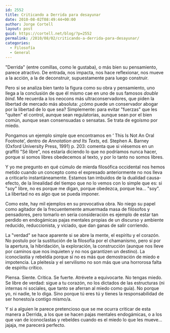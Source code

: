 ```yaml
---
id: 2552
title: Criticando a Derrida para desayunar
date: 2010-08-02T08:49:44+00:00
author: Jorge Cortell
layout: post
guid: https://cortell.net/blog/?p=2552
permalink: /2010/08/02/criticando-a-derrida-para-desayunar/
categories:
  - Filosofí­a
  - General
---
```

"Derrida" (entre comillas, como le gustaba), o más bien su pensamiento, parece atractivo. De entrada, nos impacta, nos hace reflexionar, nos mueve a la acción, a la de deconstruir, supuestamente para luego construir.

Pero si se analiza bien tanto la figura como su obra y pensamiento, uno llega a la conclusión de que él mismo cae en uno de sus famosos _double bind_. Me recuerda a los neocons más ultraconservadores, que piden la libertad de mercado más absoluta: ¿cómo puede un conservador abogar por la libertad de lo que sea? Simplemente: para evitar "fuerzas" que les "quiten" el control, aunque sean regulatorias, aunque sean por el bien común, aunque sean consensuadas o sensatas. Se trata de egoísmo por miedo.

Pongamos un ejemplo simple que encontramos en ‘ This Is Not An Oral Footnote’, dentro de _Annotation and Its Texts_, ed. Stephen A. Barney (Oxford University Press, 1991) p. 203: comenta que si viésemos en un graffiti "Sé libre", nos estaría diciendo lo que no podríamos nunca hacer, porque si somos libres obedecemos al texto, y por lo tanto no somos libres.

Y yo me pregunto en qué cúmulo de mierda filosófica occidental nos hemos metido cuando un concepto como el expresado anteriormente no nos lleva a criticarlo instantáneamente. Estamos tan imbuidos de la dualidad causa-efecto, de la linealidad del tiempo que no lo vemos con lo simple que es: si "soy" libre, no es porque me digan, porque obedezca, porque lea... "soy". La libertad no es algo que se pueda imponer.

Como este, hay mil ejemplos en su provocativa obra. No niego su papel como agitador de la frecuentemente amuermada masa de filósofos y pensadores, pero tomarlo en seria consideración es ejemplo de estar tan perdido en endogámicas pajas mentales propias de un discurso y ambiente reducido, reduccionista, y viciado, que dan ganas de salir corriendo.

La "verdad" se hace aparente si se abre la mente, el espíritu y el corazón. No postulo por la sustitución de la filosofía por el chamanismo, pero sí por la apertura, la hibridación, la exploración, la construcción (aunque nos lleve por caminos que nos inquieten y no nos garantizen un destino). La iconoclastia y rebeldía porque sí no es más que demostración de miedo e impotencia. La pleitesía y el servilismo no son más que una horrorosa falta de espíritu crítico.

Piensa. Siente. Critica. Se fuerte. Atrévete a equivocarte. No tengas miedo. Se libre de verdad: sigue a tu corazón, no los dictados de las estructuras (ni internas ni sociales, que tanto se aferran al miedo como guía). No porque yo, ni nadie, te lo diga. Sino porque tú eres tú y tienes la responsabilidad de ser honesto/a contigo mismo/a.

Y si a alguien le parece pretencioso que se me ocurra criticar de esta manera a Derrida, a los que se hacen pajas mentales endogámicas, o a los que van de iconoclastas y rebeldes cuando es el miedo lo que les mueve... jajaja, me parecerá perfecto.